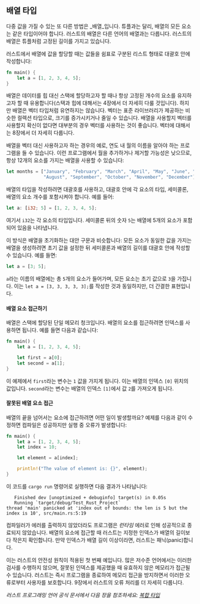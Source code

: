 ## 배열 타입

다중 값을 가질 수 있는 또 다른 방법은 _배열_입니다. 튜플과는 달리, 배열의 모든 요소는 같은 타입이어야 합니다. 러스트의 배열은 다른 언어의 배열과는 다릅니다. 러스트의 배열은 튜플처럼 고정된 길이를 가지고 있습니다.

러스트에서 배열에 값을 할당할 때는 값들을 쉼표로 구분된 리스트 형태로 대괄호 안에 작성합니다:

```rust
fn main() {
    let a = [1, 2, 3, 4, 5];
}
```

배열은 데이터를 힙 대신 스택에 할당하고자 할 때나 항상 고정된 개수의 요소를 유지하고자 할 때 유용합니다(스택과 힙에 대해서는 4장에서 더 자세히 다룰 것입니다). 하지만 배열은 벡터 타입처럼 유연하지는 않습니다. 벡터는 표준 라이브러리가 제공하는 비슷한 컬렉션 타입으로, 크기를 증가시키거나 줄일 수 있습니다. 배열을 사용할지 벡터를 사용할지 확신이 없다면 대부분의 경우 벡터를 사용하는 것이 좋습니다. 벡터에 대해서는 8장에서 더 자세히 다룹니다.

배열을 벡터 대신 사용하고자 하는 경우의 예로, 연도 내 월의 이름을 알아야 하는 프로그램을 들 수 있습니다. 이런 프로그램에서 월을 추가하거나 제거할 가능성은 낮으므로, 항상 12개의 요소를 가지는 배열을 사용할 수 있습니다:

```rust
let months = ["January", "February", "March", "April", "May", "June", "July",
              "August", "September", "October", "November", "December"];
```

배열의 타입을 작성하려면 대괄호를 사용하고, 대괄호 안에 각 요소의 타입, 세미콜론, 배열의 요소 개수를 포함시켜야 합니다. 예를 들어:

```rust
let a: [i32; 5] = [1, 2, 3, 4, 5];
```

여기서 `i32`는 각 요소의 타입입니다. 세미콜론 뒤의 숫자 `5`는 배열에 5개의 요소가 포함되어 있음을 나타냅니다.

이 방식은 배열을 초기화하는 대안 구문과 비슷합니다: 모든 요소가 동일한 값을 가지는 배열을 생성하려면 초기 값을 설정한 뒤 세미콜론과 배열의 길이를 대괄호 안에 작성할 수 있습니다. 예를 들면:

```rust
let a = [3; 5];
```

`a`라는 이름의 배열에는 총 `5`개의 요소가 들어가며, 모든 요소는 초기 값으로 `3`을 가집니다. 이는 `let a = [3, 3, 3, 3, 3];`를 작성한 것과 동일하지만, 더 간결한 표현입니다.

#### 배열 요소 접근하기

배열은 스택에 할당된 단일 메모리 청크입니다. 배열의 요소를 접근하려면 인덱스를 사용하면 됩니다. 예를 들면 다음과 같습니다:

```rust
fn main() {
    let a = [1, 2, 3, 4, 5];

    let first = a[0];
    let second = a[1];
}
```

이 예제에서 `first`라는 변수는 `1` 값을 가지게 됩니다. 이는 배열의 인덱스 `[0]` 위치의 값입니다. `second`라는 변수는 배열의 인덱스 `[1]`에서 값 `2`를 가져오게 됩니다.

#### 잘못된 배열 요소 접근

배열의 끝을 넘어서는 요소에 접근하려면 어떤 일이 발생할까요? 예제를 다음과 같이 수정하면 컴파일은 성공하지만 실행 중 오류가 발생합니다:

```rust
fn main() {
    let a = [1, 2, 3, 4, 5];
    let index = 10;

    let element = a[index];

    println!("The value of element is: {}", element);
}
```

이 코드를 `cargo run` 명령어로 실행하면 다음 결과가 나타납니다:

```text
   Finished dev [unoptimized + debuginfo] target(s) in 0.05s
   Running `target/debug/Test_Rust_Project`
thread 'main' panicked at 'index out of bounds: the len is 5 but the index is 10', src/main.rs:5:19
```

컴파일러가 에러를 출력하지 않았더라도 프로그램은 _런타임_ 에러로 인해 성공적으로 종료되지 않았습니다. 배열의 요소에 접근할 때 러스트는 지정한 인덱스가 배열의 길이보다 작은지 확인합니다. 만약 인덱스가 배열 길이 이상이라면, 러스트는 패닉(panic)합니다.

이는 러스트의 안전성 원칙이 적용된 첫 번째 예입니다. 많은 저수준 언어에서는 이러한 검사를 수행하지 않으며, 잘못된 인덱스를 제공했을 때 유효하지 않은 메모리가 접근될 수 있습니다. 러스트는 즉시 프로그램을 종료하여 메모리 접근을 방지하면서 이러한 오류로부터 사용자를 보호합니다. 9장에서 러스트의 오류 처리를 더 자세히 다룹니다.

_러스트 프로그래밍 언어 공식 문서에서 다음 장을 참조하세요: [복합 타입](https://doc.rust-lang.org/stable/book/ch03-02-data-types.html#compound-types)_